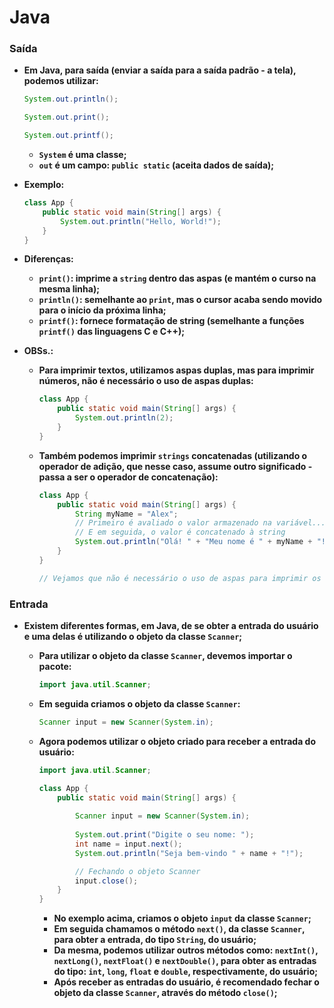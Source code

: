 # Java

### Saída

- **Em Java, para saída (enviar a saída para a saída padrão - a tela), podemos utilizar:**

  ```java
  System.out.println();
  
  System.out.print();
  
  System.out.printf();
  ```

  - **`System` é uma classe;**
  - **`out` é um campo: `public static` (aceita dados de saída);**

- **Exemplo:**

  ```java
  class App {
      public static void main(String[] args) {
          System.out.println("Hello, World!");   
      }
  }
  ```

- **Diferenças:**

  - **`print()`: imprime a `string` dentro das aspas (e mantém o curso na mesma linha);**
  - **`println()`: semelhante ao `print`, mas o cursor acaba sendo movido para o início da próxima linha;**
  - **`printf()`: fornece formatação de string (semelhante a funções `printf()` das linguagens C e C++);**

- **OBSs.:**

  - **Para imprimir textos, utilizamos aspas duplas, mas para imprimir números, não é necessário o uso de aspas duplas:**

    ```java
    class App {
        public static void main(String[] args) {
            System.out.println(2);
        }
    }
    ```

  - **Também podemos imprimir `strings` concatenadas (utilizando o operador de adição, que nesse caso, assume outro significado - passa a ser o operador de concatenação):**

    ```java
    class App {
        public static void main(String[] args) {
            String myName = "Alex";
            // Primeiro é avaliado o valor armazenado na variável...
            // E em seguida, o valor é concatenado à string
            System.out.println("Olá! " + "Meu nome é " + myName + "!");
        }
    }
    
    // Vejamos que não é necessário o uso de aspas para imprimir os valores armazenados em variáveis
    ```



### Entrada

- **Existem diferentes formas, em Java, de se obter a entrada do usuário e uma delas é utilizando o objeto da classe `Scanner`;**

  - **Para utilizar o objeto da classe `Scanner`, devemos importar o pacote:**

    ```java
    import java.util.Scanner;
    ```

  - **Em seguida criamos o objeto da classe `Scanner`:**

    ```java
    Scanner input = new Scanner(System.in);
    ```

  - **Agora podemos utilizar o objeto criado para receber a entrada do usuário:**

    ```java
    import java.util.Scanner;
    
    class App {
        public static void main(String[] args) {
        	
            Scanner input = new Scanner(System.in);
        	
            System.out.print("Digite o seu nome: ");
            int name = input.next();
            System.out.println("Seja bem-vindo " + name + "!");
    
            // Fechando o objeto Scanner
            input.close();
        }
    }
    ```

    - **No exemplo acima, criamos o objeto `input` da classe `Scanner`;**
    - **Em seguida chamamos o método `next()`, da classe `Scanner`, para obter a entrada, do tipo `String`, do usuário;**
    - **Da mesma, podemos utilizar outros métodos como: `nextInt()`, `nextLong()`, `nextFloat()` e `nextDouble()`, para obter as entradas do tipo: `int`, `long`, `float` e `double`, respectivamente, do usuário;**
    - **Após receber as entradas do usuário, é recomendado fechar o objeto da classe `Scanner`, através do método `close()`;**  